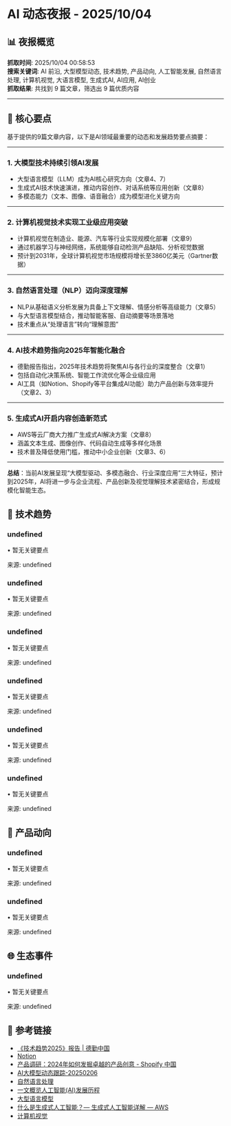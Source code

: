 # AI 动态夜报 - 2025/10/04

## 📊 夜报概览

**抓取时间**: 2025/10/04 00:58:53  
**搜索关键词**: AI 前沿, 大型模型动态, 技术趋势, 产品动向, 人工智能发展, 自然语言处理, 计算机视觉, 大语言模型, 生成式AI, AI应用, AI创业  
**抓取结果**: 共找到 9 篇文章，筛选出 9 篇优质内容

---

## 🎯 核心要点

基于提供的9篇文章内容，以下是AI领域最重要的动态和发展趋势要点摘要：

---

### **1. 大模型技术持续引领AI发展**
- 大型语言模型（LLM）成为AI核心研究方向（文章4、7）
- 生成式AI技术快速演进，推动内容创作、对话系统等应用创新（文章8）
- 多模态能力（文本、图像、语音融合）成为模型进化关键方向

---

### **2. 计算机视觉技术实现工业级应用突破**
- 计算机视觉在制造业、能源、汽车等行业实现规模化部署（文章9）
- 通过机器学习与神经网络，系统能够自动检测产品缺陷、分析视觉数据
- 预计到2031年，全球计算机视觉市场规模将增长至3860亿美元（Gartner数据）

---

### **3. 自然语言处理（NLP）迈向深度理解**
- NLP从基础语义分析发展为具备上下文理解、情感分析等高级能力（文章5）
- 与大型语言模型结合，推动智能客服、自动摘要等场景落地
- 技术重点从“处理语言”转向“理解意图”

---

### **4. AI技术趋势指向2025年智能化融合**
- 德勤报告指出，2025年技术趋势将聚焦AI与各行业的深度整合（文章1）
- 包括自动化决策系统、智能工作流优化等企业级应用
- AI工具（如Notion、Shopify等平台集成AI功能）助力产品创新与效率提升（文章2、3）

---

### **5. 生成式AI开启内容创造新范式**
- AWS等云厂商大力推广生成式AI解决方案（文章8）
- 涵盖文本生成、图像创作、代码自动生成等多样化场景
- 技术普及降低使用门槛，推动中小企业创新（文章3、6）

---

**总结**：当前AI发展呈现“大模型驱动、多模态融合、行业深度应用”三大特征，预计到2025年，AI将进一步与企业流程、产品创新及视觉理解技术紧密结合，形成规模化智能生态。

## 🔬 技术趋势

### undefined

• 暂无关键要点

来源: undefined

### undefined

• 暂无关键要点

来源: undefined

### undefined

• 暂无关键要点

来源: undefined

### undefined

• 暂无关键要点

来源: undefined

### undefined

• 暂无关键要点

来源: undefined

### undefined

• 暂无关键要点

来源: undefined


## 🚀 产品动向

### undefined

• 暂无关键要点

来源: undefined

### undefined

• 暂无关键要点

来源: undefined


## 🌐 生态事件

### undefined

• 暂无关键要点

来源: undefined


## 🔗 参考链接

- [《技术趋势2025》报告 | 德勤中国](https://www.deloitte.com/cn/zh/Industries/technology/perspectives/tech-trends-2025.html)
- [Notion](https://gorden-sun.notion.site/527689cd2b294e60912f040095e803c5?v=4f6cc12006c94f47aee4dc909511aeb5)
- [产品调研：2024年如何发掘卓越的产品创意 - Shopify 中国](https://www.shopify.com/zh/blog/product-research)
- [AI大模型动态跟踪-20250206](https://zhuanlan.zhihu.com/p/21806547674)
- [自然语言处理](https://zh.wikipedia.org/zh-hans/%E8%87%AA%E7%84%B6%E8%AF%AD%E8%A8%80%E5%A4%84%E7%90%86)
- [一文概览人工智能(AI)发展历程](https://zhuanlan.zhihu.com/p/375549477)
- [大型语言模型](https://zh.wikipedia.org/zh-hans/%E5%A4%A7%E5%9E%8B%E8%AF%AD%E8%A8%80%E6%A8%A1%E5%9E%8B)
- [什么是生成式人工智能？— 生成式人工智能详解 — AWS](https://aws.amazon.com/cn/what-is/generative-ai/)
- [计算机视觉](https://www.ibm.com/cn-zh/think/topics/computer-vision)
